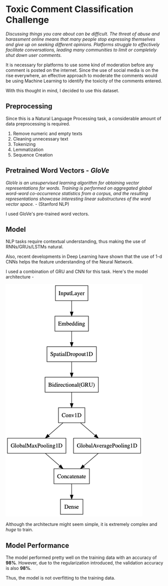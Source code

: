 # Toxic Comment Classification Challenge

_Discussing things you care about can be difficult. The threat of abuse and harassment online means that many people stop expressing themselves and give up on seeking different opinions. Platforms struggle to effectively facilitate conversations, leading many communities to limit or completely shut down user comments._

It is necessary for platforms to use some kind of moderation before any comment is posted on the internet. Since the use of social media is on the rise everywhere, an effective approach to moderate the comments would be using Machine Learning to identify the toxicity of the comments entered.

With this thought in mind, I decided to use this dataset.

## Preprocessing

Since this is a Natural Language Processing task, a considerable amount of data preprocessing is required.

1. Remove numeric and empty texts
2. Cleaning unnecessary text
3. Tokenizing
4. Lemmatization
5. Sequence Creation

## Pretrained Word Vectors - _GloVe_

_GloVe is an unsupervised learning algorithm for obtaining vector representations for words. Training is performed on aggregated global word-word co-occurrence statistics from a corpus, and the resulting representations showcase interesting linear substructures of the word vector space._ - (Stanford NLP)

I used GloVe's pre-trained word vectors.

## Model

NLP tasks require contextual understanding, thus making the use of RNNs/GRUs/LSTMs natural.

Also, recent developments in Deep Learning have shown that the use of 1-d CNNs helps the feature understanding of the Neural Network.

I used a combination of GRU and CNN for this task. Here's the model architecture - 

![image](model.png)

Although the architecture might seem simple, it is extremely complex and *huge* to train.

## Model Performance

The model performed pretty well on the training data with an accuracy of **98%**. However, due to the regularization introduced, the validation accuracy is also **98%**.

Thus, the model is not overfitting to the training data.

## 